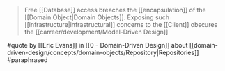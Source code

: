 > Free [[Database]] access breaches the [[encapsulation]] of the [[Domain Object|Domain Objects]]. Exposing such [[infrastructure|infrastructural]] concerns to the [[Client]] obscures the [[carreer/development/Model-Driven Design]]

#quote by [[Eric Evans]] in [[0 - Domain-Driven Design]] about [[domain-driven-design/concepts/domain-objects/Repository|Repositories]] #paraphrased 